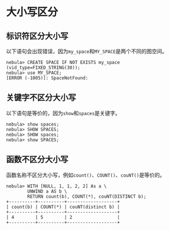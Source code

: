 # 大小写区分

## 标识符区分大小写

以下语句会出现错误，因为`my_space`和`MY_SPACE`是两个不同的图空间。

```ngql
nebula> CREATE SPACE IF NOT EXISTS my_space (vid_type=FIXED_STRING(30));
nebula> use MY_SPACE;
[ERROR (-1005)]: SpaceNotFound: 
```

## 关键字不区分大小写

以下语句是等价的，因为`show`和`spaces`是关键字。

```ngql
nebula> show spaces;  
nebula> SHOW SPACES;
nebula> SHOW spaces;
nebula> show SPACES;
```

## 函数不区分大小写

函数名称不区分大小写，例如`count()`、`COUNT()`、`couNT()`是等价的。

```ngql
nebula> WITH [NULL, 1, 1, 2, 2] As a \
        UNWIND a AS b \
        RETURN count(b), COUNT(*), couNT(DISTINCT b);
+----------+----------+-------------------+
| count(b) | COUNT(*) | couNT(distinct b) |
+----------+----------+-------------------+
| 4        | 5        | 2                 |
+----------+----------+-------------------+
```
